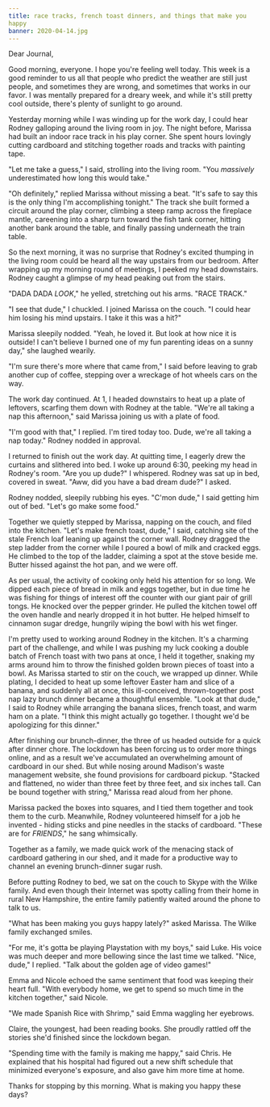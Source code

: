 ```yaml
---
title: race tracks, french toast dinners, and things that make you
happy
banner: 2020-04-14.jpg
---
```


Dear Journal,

Good morning, everyone.  I hope you're feeling well today.  This week
is a good reminder to us all that people who predict the weather are
still just people, and sometimes they are wrong, and sometimes that
works in our favor.  I was mentally prepared for a dreary week, and
while it's still pretty cool outside, there's plenty of sunlight to go
around.

Yesterday morning while I was winding up for the work day, I could
hear Rodney galloping around the living room in joy.  The night
before, Marissa had built an indoor race track in his play corner.
She spent hours lovingly cutting cardboard and stitching together
roads and tracks with painting tape.

"Let me take a guess," I said, strolling into the living room.  "You
_massively_ underestimated how long this would take."

"Oh definitely," replied Marissa without missing a beat.  "It's safe
to say this is the only thing I'm accomplishing tonight."  The track
she built formed a circuit around the play corner, climbing a steep
ramp across the fireplace mantle, careening into a sharp turn toward
the fish tank corner, hitting another bank around the table, and
finally passing underneath the train table.

So the next morning, it was no surprise that Rodney's excited thumping
in the living room could be heard all the way upstairs from our
bedroom.  After wrapping up my morning round of meetings, I peeked my
head downstairs.  Rodney caught a glimpse of my head peaking out from
the stairs.

"DADA DADA _LOOK_," he yelled, stretching out his arms.  "RACE TRACK."

"I see that dude," I chuckled.  I joined Marissa on the couch.  "I
could hear him losing his mind upstairs.  I take it this was a hit?"

Marissa sleepily nodded.  "Yeah, he loved it.  But look at how nice it
is outside!  I can't believe I burned one of my fun parenting ideas on
a sunny day," she laughed wearily.

"I'm sure there's more where that came from," I said before leaving to
grab another cup of coffee, stepping over a wreckage of hot wheels
cars on the way.

The work day continued.  At 1, I headed downstairs to heat up a plate
of leftovers, scarfing them down with Rodney at the table.  "We're all
taking a nap this afternoon," said Marissa joining us with a plate of
food.

"I'm good with that," I replied.  I'm tired today too.  Dude, we're
all taking a nap today."  Rodney nodded in approval.

I returned to finish out the work day.  At quitting time, I eagerly
drew the curtains and slithered into bed.  I woke up around 6:30,
peeking my head in Rodney's room.  "Are you up dude?" I whispered.
Rodney was sat up in bed, covered in sweat.  "Aww, did you have a bad
dream dude?" I asked.

Rodney nodded, sleepily rubbing his eyes.  "C'mon dude," I said
getting him out of bed.  "Let's go make some food."

Together we quietly stepped by Marissa, napping on the couch, and
filed into the kitchen.  "Let's make french toast, dude," I said,
catching site of the stale French loaf leaning up against the corner
wall.  Rodney dragged the step ladder from the corner while I poured a
bowl of milk and cracked eggs.  He climbed to the top of the ladder,
claiming a spot at the stove beside me.  Butter hissed against the hot
pan, and we were off.

As per usual, the activity of cooking only held his attention for so
long.  We dipped each piece of bread in milk and eggs together, but in
due time he was fishing for things of interest off the counter with
our giant pair of grill tongs.  He knocked over the pepper grinder.
He pulled the kitchen towel off the oven handle and nearly dropped it
in hot butter.  He helped himself to cinnamon sugar dredge, hungrily
wiping the bowl with his wet finger.

I'm pretty used to working around Rodney in the kitchen.  It's a
charming part of the challenge, and while I was pushing my luck
cooking a double batch of French toast with two pans at once, I held
it together, snaking my arms around him to throw the finished golden
brown pieces of toast into a bowl.  As Marissa started to stir on the
couch, we wrapped up dinner.  While plating, I decided to heat up some
leftover Easter ham and slice of a banana, and suddenly all at once,
this ill-conceived, thrown-together post nap lazy brunch dinner became
a thoughtful ensemble.  "Look at that dude," I said to Rodney while
arranging the banana slices, french toast, and warm ham on a plate.
"I think this might actually go together.  I thought we'd be
apologizing for this dinner."

After finishing our brunch-dinner, the three of us headed outside for
a quick after dinner chore.  The lockdown has been forcing us to order
more things online, and as a result we've accumulated an overwhelming
amount of cardboard in our shed.  But while nosing around Madison's
waste management website, she found provisions for cardboard pickup.
"Stacked and flattened, no wider than three feet by three feet, and
six inches tall.  Can be bound together with string," Marissa read
aloud from her phone.

Marissa packed the boxes into squares, and I tied them together and
took them to the curb.  Meanwhile, Rodney volunteered himself for a
job he invented - hiding sticks and pine needles in the stacks of
cardboard.  "These are for _FRIENDS_," he sang whimsically.

Together as a family, we made quick work of the menacing stack of
cardboard gathering in our shed, and it made for a productive way to
channel an evening brunch-dinner sugar rush.

Before putting Rodney to bed, we sat on the couch to Skype with the
Wilke family.  And even though their Internet was spotty calling from
their home in rural New Hampshire, the entire family patiently waited
around the phone to talk to us.

"What has been making you guys happy lately?" asked Marissa.  The
Wilke family exchanged smiles.

"For me, it's gotta be playing Playstation with my boys," said Luke.
His voice was much deeper and more bellowing since the last time we
talked.  "Nice, dude," I replied.  "Talk about the golden age of video
games!"

Emma and Nicole echoed the same sentiment that food was keeping their
heart full.  "With everybody home, we get to spend so much time in the
kitchen together," said Nicole.

"We made Spanish Rice with Shrimp," said Emma waggling her eyebrows.

Claire, the youngest, had been reading books.  She proudly rattled off
the stories she'd finished since the lockdown began.

"Spending time with the family is making me happy," said Chris.  He
explained that his hospital had figured out a new shift schedule that
minimized everyone's exposure, and also gave him more time at home.

Thanks for stopping by this morning.  What is making you happy these
days?
